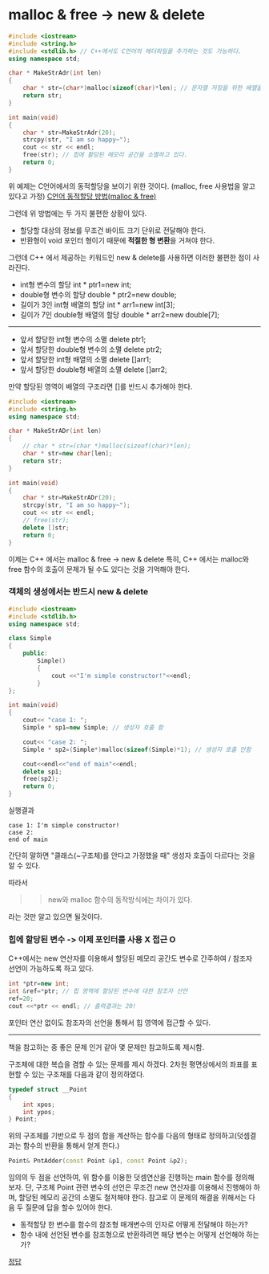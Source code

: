# malloc & free -> new & delete

```cpp
#include <iostream>
#include <string.h>
#include <stdlib.h> // C++에서도 C언어의 헤더파일을 추가하는 것도 가능하다.
using namespace std;

char * MakeStrAdr(int len)
{
    char * str=(char*)malloc(sizeof(char)*len); // 문자열 저장을 위한 배열을 힙 영역에 할당하고 있다.
    return str;
}

int main(void)
{
    char * str=MakeStrAdr(20);
    strcpy(str, "I am so happy~");
    cout << str << endl;
    free(str); // 힙에 활당된 메모리 공간을 소멸하고 있다.
    return 0;
}
```

위 예제는 C언어에서의 동적할당을 보이기 위한 것이다. (malloc, free 사용법을 알고 있다고 가정)
[C언어 동적할당 방법(malloc & free)](https://blog.naver.com/revrow2621/223338770720)

그런데 위 방법에는 두 가지 불편한 상황이 있다.

- 할당할 대상의 정보를 무조건 바이트 크기 단위로 전달해야 한다.
- 반환형이 void 포인터 형이기 때문에 **적절한 형 변환**을 거쳐야 한다.

그런데 C++ 에서 제공하는 키워드인 new & delete를 사용하면 이러한 불편한 점이 사라진다.

- int형 변수의 할당 int * ptr1=new int;
- double형 변수의 할당 double * ptr2=new double;
- 길이가 3인 int형 배열의 할당 int * arr1=new int[3];
- 길이가 7인 double형 배열의 할당 double * arr2=new double[7];
-----------------------------------------------------------
- 앞서 할당한 int형 변수의 소멸 delete ptr1;
- 앞서 할당한 double형 변수의 소멸 delete ptr2;
- 앞서 할당한 int형 배열의 소멸 delete []arr1;
- 앞서 할당한 double형 배열의 소멸 delete []arr2;

만약 할당된 영역이 배열의 구조라면 []를 반드시 추가해야 한다.

```cpp
#include <iostream>
#include <string.h>
using namespace std;

char * MakeStrADr(int len)
{
    // char * str=(char *)malloc(sizeof(char)*len);
    char * str=new char[len];
    return str;
}

int main(void)
{
    char * str=MakeStrADr(20);
    strcpy(str, "I am so happy~");
    cout << str << endl;
    // free(str);
    delete []str;
    return 0;
}
```

이제는 C++ 에서는 malloc & free -> new & delete
특히, C++ 에서는 malloc와 free 함수의 호출이 문제가 될 수도 있다는 것을 기억해야 한다.

### 객체의 생성에서는 반드시 new & delete

```cpp
#include <iostream>
#include <stdlib.h>
using namespace std;

class Simple
{
    public:
        Simple()
        {
            cout <<"I'm simple constructor!"<<endl;
        }
};

int main(void)
{
    cout<< "case 1: ";
    Simple * sp1=new Simple; // 생성자 호출 함

    cout<< "case 2: ";
    Simple * sp2=(Simple*)malloc(sizeof(Simple)*1); // 생성자 호출 안함

    cout<<endl<<"end of main"<<endl;
    delete sp1;
    free(sp2);
    return 0;
}
```

실행결과
```
case 1: I'm simple constructor!
case 2:
end of main
```

간단히 말하면 "클래스(~구조체)를 안다고 가정했을 때"
생성자 호출이 다르다는 것을 알 수 있다.

따라서
>> new와 malloc 함수의 동작방식에는 차이가 있다.

라는 것만 알고 있으면 될것이다.

### 힙에 할당된 변수 -> 이제 포인터를 사용 X 접근 O

C++에서는 new 연산자를 이용해서 할당된 메모리 공간도 변수로 간주하여 / 참조자 선언이 가능하도록 하고 있다.

```cpp
int *ptr=new int;
int &ref=*ptr; // 힙 영역에 할당된 변수에 대한 참조자 선언
ref=20;
cout <<*ptr << endl; // 출력결과는 20!
```

포인터 연산 없이도 참조자의 선언을 통해서 힙 영역에 접근할 수 있다.

-----------------------------------------

책을 참고하는 중 좋은 문제 인거 같아 몇 문제만 참고하도록 제시함.

구조체에 대한 복습을 겸할 수 있는 문제를 제시 하겠다. 2차원 평면상에서의 좌표를 표현할 수 있는 구조채를 다음과 같이 정의하였다.

```cpp
typedef struct __Point
{
    int xpos;
    int ypos;
} Point;
```
위의 구조체를 기반으로 두 점의 합을 계산하는 함수를 다음의 형태로 정의하고(덧셈결과는 함수의 반환을 통해서 얻게 한다.)
```cpp
Point& PntAdder(const Point &p1, const Point &p2);
```
임의의 두 점을 선언하여, 위 함수를 이용한 덧셈연산을 진행하는 main 함수를 정의해보자. 
단, 구조체 Point 관련 변수의 선언은 무조건 new 연산자를 이용해서 진행해야 하며, 할당된 메모리 공간의 소멸도 철저해야 한다.
참고로 이 문제의 해결을 위해서는 다음 두 질문에 답을 할수 있어야 한다.

- 동적할당 한 변수를 함수의 참조형 매개변수의 인자로 어떻게 전달해야 하는가?
- 함수 내에 선언된 변수를 참조형으로 반환하려면 해당 변수는 어떻게 선언해야 하는가?

[정답](homework.md)